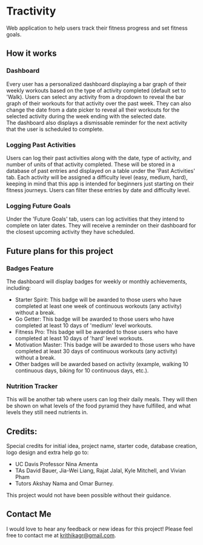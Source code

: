# Tractivity
Web application to help users track their fitness progress and set fitness goals. 

## How it works

### Dashboard
Every user has a personalized dashboard displaying a bar graph of their weekly workouts based on the type of activity completed (default set to 'Walk). Users can select any activity from a dropdown to reveal the bar graph of their workouts for that activity over the past week. They can also change the date from a date picker to reveal all their workouts for the selected activity during the week ending with the selected date.  
The dashboard also displays a dismissable reminder for the next activity that the user is scheduled to complete. 

### Logging Past Activities
Users can log their past activities along with the date, type of activity, and number of units of that activity completed. These will be stored in a database of past entries and displayed on a table under the 'Past Activities' tab. Each activity will be assigned a difficulty level (easy, medium, hard), keeping in mind that this app is intended for beginners just starting on their fitness journeys. Users can filter these entries by date and difficulty level. 

### Logging Future Goals
Under the 'Future Goals' tab, users can log activities that they intend to complete on later dates. They will receive a reminder on their dashboard for the closest upcoming activity they have scheduled.

## Future plans for this project

### Badges Feature
The dashboard will display badges for weekly or monthly achievements, including:
- Starter Spirit: This badge will be awarded to those users who have completed at least one week of continuous workouts (any activity) without a break.
- Go Getter: This badge will be awarded to those users who have completed at least 10 days of 'medium' level workouts.
- Fitness Pro: This badge will be awarded to those users who have completed at least 10 days of 'hard' level workouts.
- Motivation Master: This badge will be awarded to those users who have completed at least 30 days of continuous workouts (any activity) without a break.
- Other badges will be awarded based on activity (example, walking 10 continuous days, biking for 10 continuous days, etc.).

### Nutrition Tracker
This will be another tab where users can log their daily meals. They will then be shown on what levels of the food pyramid they have fulfilled, and what levels they still need nutrients in. 

## Credits:
Special credits for initial idea, project name, starter code, database creation, logo design and extra help go to:
- UC Davis Professor Nina Amenta 
- TAs David Bauer, Jia-Wei Liang, Rajat Jalal, Kyle Mitchell, and Vivian Pham
- Tutors Akshay Nama and Omar Burney.  

This project would not have been possible without their guidance.

## Contact Me
I would love to hear any feedback or new ideas for this project! Please feel free to contact me at krithikagr@gmail.com.
